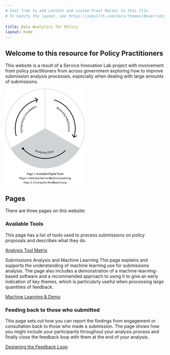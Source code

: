 ```yaml
---
# Feel free to add content and custom Front Matter to this file.
# To modify the layout, see https://jekyllrb.com/docs/themes/#overriding-theme-defaults

title: Data Analytics for Policy
layout: home
---
```


## Welcome to this resource for Policy Practitioners

This website is a result of a Service Innovation Lab project with involvement from policy practitioners from across government exploring how to improve submission analysis processes, especially when dealing with large amounts of submissions.

<img src="assets/img/analysing-data-image.png" alt="Data analysis phase" width="50%">

## Pages

There are three pages on this website:

### **Available Tools**

This page has a list of tools used to process submissions on policy proposals and describes what they do.

[Analysis Tool Matrix](/bagel-box/matrix/)

Submissions Analysis and Machine Learning
This page explains and supports the understanding of machine learning use for submissions analysis. The page also includes a demonstration of a machine-learning-based software and a recommended approach to using it to give an early indication of key themes, which is particularly useful when processing large quantities of feedback.

[Machine Learning & Demo](/bagel-box/intro/)

### **Feeding back to those who submitted**

This page sets out how you can report the findings from engagement or consultation back to those who made a submission. The page shows how you might include your participants throughout your analysis process and finally close the feedback loop with them at the end of your analysis.

[Designing the Feedback Loop](/bagel-box/feedback-loop/)
